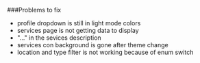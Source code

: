 ###Problems to fix

- profile dropdown is still in light mode colors
- services page is not getting data to display
- "..." in the sevices description 
- services con background is gone after theme change
- location and type filter is not working because of enum switch